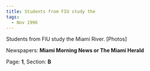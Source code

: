 ```yaml
---  
title: Students from FIU study the  
tags:  
  - Nov 1996  
---  
```

  
Students from FIU study the Miami River. [Photos]  
  
Newspapers: **Miami Morning News or The Miami Herald**  
  
Page: **1**, Section: **B** 
